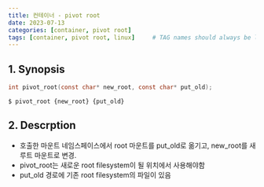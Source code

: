 ```yaml
---
title: 컨테이너 - pivot root
date: 2023-07-13
categories: [container, pivot root]
tags: [container, pivot root, linux]     # TAG names should always be lowercase
---
```


## 1. Synopsis
```C
int pivot_root(const char* new_root, const char* put_old);
```
```shell
$ pivot_root {new_root} {put_old}
```

## 2. Descrption
- 호출한 마운트 네임스페이스에서 root 마운트를 put_old로 옮기고, new_root를 새 루트 마운트로 변경.
- pivot_root는 새로운 root filesystem이 될 위치에서 사용해야함
- put_old 경로에 기존 root filesystem의 파일이 있음
